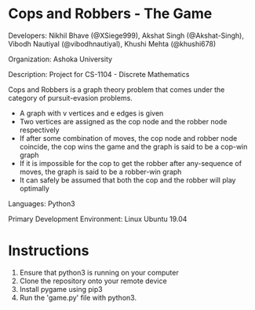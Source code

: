 # Cops and Robbers - The Game

Developers: Nikhil Bhave (@XSiege999), Akshat Singh (@Akshat-Singh), Vibodh Nautiyal (@vibodhnautiyal), Khushi Mehta (@khushi678)

Organization: Ashoka University

Description: Project for CS-1104 - Discrete Mathematics

Cops and Robbers is a graph theory problem that comes under the category of pursuit-evasion problems.

<ul>
	<li>A graph with v vertices and e edges is given</li>
	<li>Two vertices are assigned as the cop node and the robber node respectively</li>
	<li>If after some combination of moves, the cop node and robber node coincide, the cop wins the game and the graph is said to be a cop-win graph</li>
	<li>If it is impossible for the cop to get the robber after any-sequence of moves, the graph is said to be a robber-win graph</li>
	<li>It can safely be assumed that both the cop and the robber will play optimally</li>
</ul>

Languages: Python3

Primary Development Environment: Linux Ubuntu 19.04

# Instructions
1. Ensure that python3 is running on your computer<br>
2. Clone the repository onto your remote device<br>
3. Install pygame using pip3<br>
4. Run the 'game.py' file with python3. 
